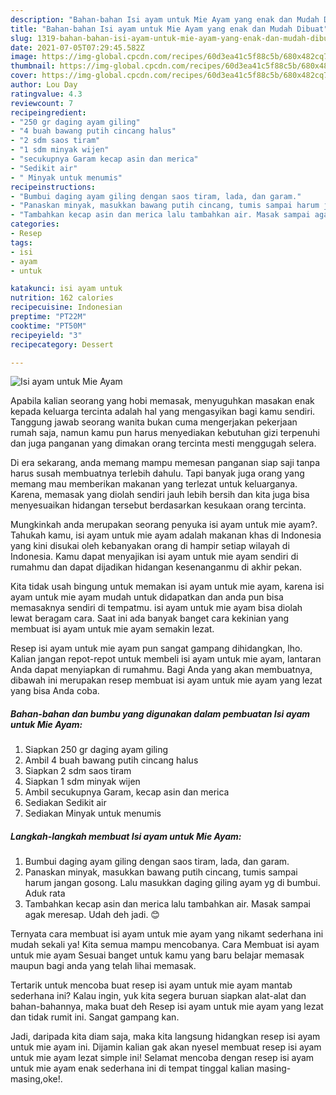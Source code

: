 ```yaml
---
description: "Bahan-bahan Isi ayam untuk Mie Ayam yang enak dan Mudah Dibuat"
title: "Bahan-bahan Isi ayam untuk Mie Ayam yang enak dan Mudah Dibuat"
slug: 1319-bahan-bahan-isi-ayam-untuk-mie-ayam-yang-enak-dan-mudah-dibuat
date: 2021-07-05T07:29:45.582Z
image: https://img-global.cpcdn.com/recipes/60d3ea41c5f88c5b/680x482cq70/isi-ayam-untuk-mie-ayam-foto-resep-utama.jpg
thumbnail: https://img-global.cpcdn.com/recipes/60d3ea41c5f88c5b/680x482cq70/isi-ayam-untuk-mie-ayam-foto-resep-utama.jpg
cover: https://img-global.cpcdn.com/recipes/60d3ea41c5f88c5b/680x482cq70/isi-ayam-untuk-mie-ayam-foto-resep-utama.jpg
author: Lou Day
ratingvalue: 4.3
reviewcount: 7
recipeingredient:
- "250 gr daging ayam giling"
- "4 buah bawang putih cincang halus"
- "2 sdm saos tiram"
- "1 sdm minyak wijen"
- "secukupnya Garam kecap asin dan merica"
- "Sedikit air"
- " Minyak untuk menumis"
recipeinstructions:
- "Bumbui daging ayam giling dengan saos tiram, lada, dan garam."
- "Panaskan minyak, masukkan bawang putih cincang, tumis sampai harum jangan gosong. Lalu masukkan daging giling ayam yg di bumbui. Aduk rata"
- "Tambahkan kecap asin dan merica lalu tambahkan air. Masak sampai agak meresap. Udah deh jadi. 😊"
categories:
- Resep
tags:
- isi
- ayam
- untuk

katakunci: isi ayam untuk 
nutrition: 162 calories
recipecuisine: Indonesian
preptime: "PT22M"
cooktime: "PT50M"
recipeyield: "3"
recipecategory: Dessert

---
```



![Isi ayam untuk Mie Ayam](https://img-global.cpcdn.com/recipes/60d3ea41c5f88c5b/680x482cq70/isi-ayam-untuk-mie-ayam-foto-resep-utama.jpg)

Apabila kalian seorang yang hobi memasak, menyuguhkan masakan enak kepada keluarga tercinta adalah hal yang mengasyikan bagi kamu sendiri. Tanggung jawab seorang  wanita bukan cuma mengerjakan pekerjaan rumah saja, namun kamu pun harus menyediakan kebutuhan gizi terpenuhi dan juga panganan yang dimakan orang tercinta mesti menggugah selera.

Di era  sekarang, anda memang mampu memesan panganan siap saji tanpa harus susah membuatnya terlebih dahulu. Tapi banyak juga orang yang memang mau memberikan makanan yang terlezat untuk keluarganya. Karena, memasak yang diolah sendiri jauh lebih bersih dan kita juga bisa menyesuaikan hidangan tersebut berdasarkan kesukaan orang tercinta. 



Mungkinkah anda merupakan seorang penyuka isi ayam untuk mie ayam?. Tahukah kamu, isi ayam untuk mie ayam adalah makanan khas di Indonesia yang kini disukai oleh kebanyakan orang di hampir setiap wilayah di Indonesia. Kamu dapat menyajikan isi ayam untuk mie ayam sendiri di rumahmu dan dapat dijadikan hidangan kesenanganmu di akhir pekan.

Kita tidak usah bingung untuk memakan isi ayam untuk mie ayam, karena isi ayam untuk mie ayam mudah untuk didapatkan dan anda pun bisa memasaknya sendiri di tempatmu. isi ayam untuk mie ayam bisa diolah lewat beragam cara. Saat ini ada banyak banget cara kekinian yang membuat isi ayam untuk mie ayam semakin lezat.

Resep isi ayam untuk mie ayam pun sangat gampang dihidangkan, lho. Kalian jangan repot-repot untuk membeli isi ayam untuk mie ayam, lantaran Anda dapat menyiapkan di rumahmu. Bagi Anda yang akan membuatnya, dibawah ini merupakan resep membuat isi ayam untuk mie ayam yang lezat yang bisa Anda coba.

<!--inarticleads1-->

##### Bahan-bahan dan bumbu yang digunakan dalam pembuatan Isi ayam untuk Mie Ayam:

1. Siapkan 250 gr daging ayam giling
1. Ambil 4 buah bawang putih cincang halus
1. Siapkan 2 sdm saos tiram
1. Siapkan 1 sdm minyak wijen
1. Ambil secukupnya Garam, kecap asin dan merica
1. Sediakan Sedikit air
1. Sediakan  Minyak untuk menumis




<!--inarticleads2-->

##### Langkah-langkah membuat Isi ayam untuk Mie Ayam:

1. Bumbui daging ayam giling dengan saos tiram, lada, dan garam.
1. Panaskan minyak, masukkan bawang putih cincang, tumis sampai harum jangan gosong. Lalu masukkan daging giling ayam yg di bumbui. Aduk rata
1. Tambahkan kecap asin dan merica lalu tambahkan air. Masak sampai agak meresap. Udah deh jadi. 😊




Ternyata cara membuat isi ayam untuk mie ayam yang nikamt sederhana ini mudah sekali ya! Kita semua mampu mencobanya. Cara Membuat isi ayam untuk mie ayam Sesuai banget untuk kamu yang baru belajar memasak maupun bagi anda yang telah lihai memasak.

Tertarik untuk mencoba buat resep isi ayam untuk mie ayam mantab sederhana ini? Kalau ingin, yuk kita segera buruan siapkan alat-alat dan bahan-bahannya, maka buat deh Resep isi ayam untuk mie ayam yang lezat dan tidak rumit ini. Sangat gampang kan. 

Jadi, daripada kita diam saja, maka kita langsung hidangkan resep isi ayam untuk mie ayam ini. Dijamin kalian gak akan nyesel membuat resep isi ayam untuk mie ayam lezat simple ini! Selamat mencoba dengan resep isi ayam untuk mie ayam enak sederhana ini di tempat tinggal kalian masing-masing,oke!.

